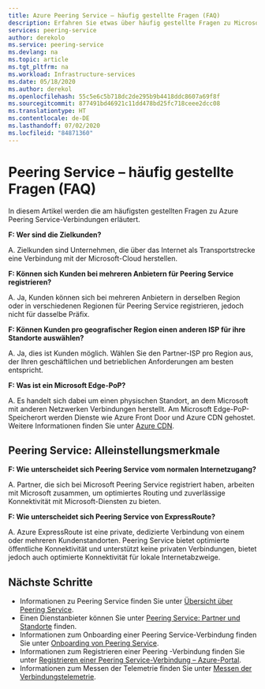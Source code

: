 ```yaml
---
title: Azure Peering Service – häufig gestellte Fragen (FAQ)
description: Erfahren Sie etwas über häufig gestellte Fragen zu Microsoft Azure Peering Service.
services: peering-service
author: derekolo
ms.service: peering-service
ms.devlang: na
ms.topic: article
ms.tgt_pltfrm: na
ms.workload: Infrastructure-services
ms.date: 05/18/2020
ms.author: derekol
ms.openlocfilehash: 55c5e6c5b718dc2de295b9b4418ddc8607a69f8f
ms.sourcegitcommit: 877491bd46921c11dd478bd25fc718ceee2dcc08
ms.translationtype: HT
ms.contentlocale: de-DE
ms.lasthandoff: 07/02/2020
ms.locfileid: "84871360"
---
```

# <a name="peering-service-faq"></a>Peering Service – häufig gestellte Fragen (FAQ)

In diesem Artikel werden die am häufigsten gestellten Fragen zu Azure Peering Service-Verbindungen erläutert.


**F: Wer sind die Zielkunden?**

A. Zielkunden sind Unternehmen, die über das Internet als Transportstrecke eine Verbindung mit der Microsoft-Cloud herstellen.

**F: Können sich Kunden bei mehreren Anbietern für Peering Service registrieren?** 

A. Ja, Kunden können sich bei mehreren Anbietern in derselben Region oder in verschiedenen Regionen für Peering Service registrieren, jedoch nicht für dasselbe Präfix.

**F: Können Kunden pro geografischer Region einen anderen ISP für ihre Standorte auswählen?**

A. Ja, dies ist Kunden möglich. Wählen Sie den Partner-ISP pro Region aus, der Ihren geschäftlichen und betrieblichen Anforderungen am besten entspricht.

**F: Was ist ein Microsoft Edge-PoP?**

A. Es handelt sich dabei um einen physischen Standort, an dem Microsoft mit anderen Netzwerken Verbindungen herstellt. Am Microsoft Edge-PoP-Speicherort werden Dienste wie Azure Front Door und Azure CDN gehostet. Weitere Informationen finden Sie unter [Azure CDN](https://docs.microsoft.com/azure/cdn/cdn-features).

## <a name="peering-service-unique-characteristics"></a>Peering Service: Alleinstellungsmerkmale

**F: Wie unterscheidet sich Peering Service vom normalen Internetzugang?**

A. Partner, die sich bei Microsoft Peering Service registriert haben, arbeiten mit Microsoft zusammen, um optimiertes Routing und zuverlässige Konnektivität mit Microsoft-Diensten zu bieten.  

**F: Wie unterscheidet sich Peering Service von ExpressRoute?**

A. Azure ExpressRoute ist eine private, dedizierte Verbindung von einem oder mehreren Kundenstandorten. Peering Service bietet optimierte öffentliche Konnektivität und unterstützt keine privaten Verbindungen, bietet jedoch auch optimierte Konnektivität für lokale Internetabzweige.

## <a name="next-steps"></a>Nächste Schritte

- Informationen zu Peering Service finden Sie unter [Übersicht über Peering Service](about.md).
- Einen Dienstanbieter können Sie unter [Peering Service: Partner und Standorte](location-partners.md) finden.
- Informationen zum Onboarding einer Peering Service-Verbindung finden Sie unter [Onboarding von Peering Service](onboarding-model.md).
- Informationen zum Registrieren einer Peering -Verbindung finden Sie unter [Registrieren einer Peering Service-Verbindung – Azure-Portal](azure-portal.md).
- Informationen zum Messen der Telemetrie finden Sie unter [Messen der Verbindungstelemetrie](measure-connection-telemetry.md).